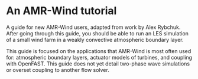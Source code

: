 # An AMR-Wind tutorial
A guide for new AMR-Wind users, adapted from work by Alex Rybchuk. After going through this guide, you should be able to run an LES simulation of a small wind farm in a weakly convective atmospheric boundary layer.

This guide is focused on the applications that AMR-Wind is most often used for: atmospheric boundary layers, actuator models of turbines, and coupling with OpenFAST. This guide does not yet detail two-phase wave simulations or overset coupling to another flow solver.
